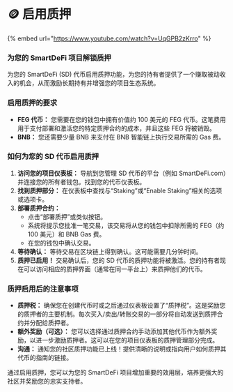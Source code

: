 # 🪙 启用质押

{% embed url="https://www.youtube.com/watch?v=UqGPB2zKrro" %}

### **为您的 SmartDeFi 项目解锁质押**

为您的 SmartDeFi (SD) 代币启用质押功能，为您的持有者提供了一个赚取被动收入的机会，从而激励长期持有并增强您的项目生态系统。

### **启用质押的要求**

*   **FEG 代币：** 您需要在您的钱包中拥有价值约 100 美元的 FEG 代币。这笔费用用于支付部署和激活您的特定质押合约的成本，并且这些 FEG 将被销毁。
*   **BNB：** 您还需要少量 BNB 来支付在 BNB 智能链上执行交易所需的 Gas 费。

### **如何为您的 SD 代币启用质押**

1.  **访问您的项目仪表板：** 导航到您管理 SD 代币的平台（例如 SmartDeFi.com）并连接您的所有者钱包。找到您的代币仪表板。
2.  **找到质押部分：** 在仪表板中查找与“Staking”或“Enable Staking”相关的选项或选项卡。
3.  **部署质押合约：**
    *   点击“部署质押”或类似按钮。
    *   系统将提示您批准一笔交易，该交易将从您的钱包中扣除所需的 FEG（约 100 美元）和 BNB Gas 费。
    *   在您的钱包中确认交易。
4.  **等待确认：** 等待交易在区块链上得到确认。这可能需要几分钟时间。
5.  **质押已启用！** 交易确认后，您的 SD 代币的质押功能将被激活。您的持有者现在可以访问相应的质押界面（通常在同一平台上）来质押他们的代币。

### **质押启用后的注意事项**

*   **质押税：** 确保您在创建代币时或之后通过仪表板设置了“质押税”。这是奖励您的质押者的主要机制。每次买入/卖出/转账交易的一部分将自动发送到质押合约并分配给质押者。
*   **额外奖励（可选）：** 您可以选择通过质押合约手动添加其他代币作为额外奖励，以进一步激励质押者。这可以在您的项目仪表板的质押管理部分完成。
*   **沟通：** 通知您的社区质押功能已上线！提供清晰的说明或指向用户如何质押其代币的指南的链接。

通过启用质押，您可以为您的 SmartDeFi 项目增加重要的效用层，培养更强大的社区并奖励您的忠实支持者。
